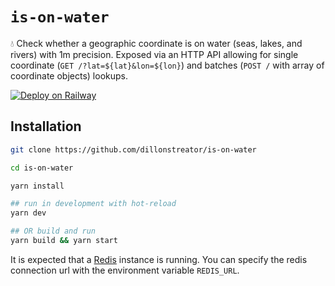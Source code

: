 # `is-on-water`

💧 Check whether a geographic coordinate is on water (seas, lakes, and rivers) with 1m precision. Exposed via an HTTP API allowing for single coordinate (`GET /?lat=${lat}&lon=${lon}`) and batches (`POST /` with array of coordinate objects) lookups.

[![Deploy on Railway](https://railway.app/button.svg)](https://railway.app/template/MfUYQX?referralCode=ToZEjF)

## Installation

```sh
git clone https://github.com/dillonstreator/is-on-water

cd is-on-water

yarn install

## run in development with hot-reload
yarn dev

## OR build and run
yarn build && yarn start
```

It is expected that a [Redis](https://redis.io/) instance is running. You can specify the redis connection url with the environment variable `REDIS_URL`.
